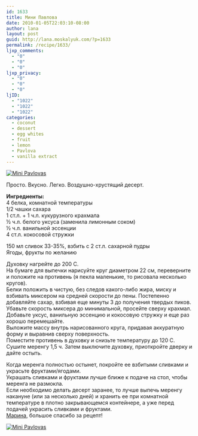 ```yaml
---
id: 1633
title: Мини Павлова
date: 2010-01-05T22:03:10-08:00
author: lana
layout: post
guid: http://lana.moskalyuk.com/?p=1633
permalink: /recipe/1633/
ljxp_comments:
  - "0"
  - "0"
  - "0"
ljxp_privacy:
  - "0"
  - "0"
  - "0"
ljID:
  - "1022"
  - "1022"
  - "1022"
categories:
  - coconut
  - dessert
  - egg whites
  - fruit
  - lemon
  - Pavlova
  - vanilla extract
---
```

<a class="flickr-image alignnone" title="Mini Pavlovas" href="http://www.flickr.com/photos/67405678@N00/4250183848/" target="_blank"><img src="http://farm5.static.flickr.com/4027/4250183848_64ef0ab08c.jpg" alt="Mini Pavlovas" /></a>

Просто. Вкусно. Легко. Воздушно-хрустящий десерт.

**Ингредиенты:**  
4 белка, комнатной температуры  
1/2 чашки сахара  
1 ст.л. + 1 ч.л. кукурузного крахмала  
½ ч.л. белого уксуса (заменила лимонным соком)  
½ ч.л. ванильной эссенции  
4 ст.л. кокосовой стружки

150 мл сливок 33-35%, взбить с 2 ст.л. сахарной пудры  
Ягоды, фрукты по желанию

Духовку нагрейте до 200 С.  
На бумаге для выпечки нарисуйте круг диаметром 22 см, переверните и положите на противень (я пекла маленькие, то рисовала несколько кругов).  
Белки положить в чистую, без следов какого-либо жира, миску и взбивать миксером на средней скорости до пены. Постепенно добавляйте сахар, взбивая еще минуты 3 до получения твердых пиков.  
Убавьте скорость миксера до минимальной, просейте сверху крахмал.  
Добавьте уксус, ванильную эссенцию и кокосовую стружку и еще раз хорошо перемешайте.  
Выложите массу внутрь нарисованного круга, придавая аккуратную форму и выравнив сверху поверхность.  
Поместите противень в духовку и снизьте температуру до 120 С. Сушите меренгу 1,5 ч. Затем выключите духовку, приоткройте дверку и дайте остыть.

Когда меренга полностью остынет, покройте ее взбитыми сливками и украсьте фруктами/ягодами.  
Украшать сливками и фруктами лучше ближе к подаче на стол, чтобы меренга не размокла.  
Если необходимо делать десерт заранее, то лучше выпечь меренгу накануне (или за несколько дней) и хранить ее при комнатной температуре в плотно закрывающемся контейнере, а уже перед подачей украсить сливками и фруктами.  
[Марина](http://chocolatealmond.livejournal.com/91239.html?view=839527#t839527), большое спасибо за рецепт!

<a class="flickr-image alignnone" title="Mini Pavlovas" href="http://www.flickr.com/photos/67405678@N00/4249408751/" target="_blank"><img src="http://farm3.static.flickr.com/2774/4249408751_20006231b1.jpg" alt="Mini Pavlovas" /></a>